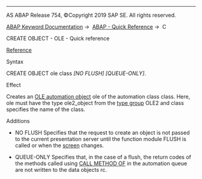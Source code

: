  

* * *

AS ABAP Release 754, ©Copyright 2019 SAP SE. All rights reserved.

[ABAP Keyword Documentation](javascript:call_link\('abenabap.htm'\)) →  [ABAP - Quick Reference](javascript:call_link\('abenabap_shortref.htm'\)) →  C

CREATE OBJECT - OLE - Quick reference

[Reference](javascript:call_link\('abapcreate_object_ole2.htm'\))

Syntax

CREATE OBJECT ole class *\[*NO FLUSH*\]* *\[*QUEUE-ONLY*\]*.

Effect

Creates an [OLE automation object](javascript:call_link\('abenole_automation_glosry.htm'\) "Glossary Entry") ole of the automation class class. Here, ole must have the type ole2\_object from the [type group](javascript:call_link\('abentype_group_1_glosry.htm'\) "Glossary Entry") OLE2 and class specifies the name of the class.

Additions

-   NO FLUSH
    Specifies that the request to create an object is not passed to the current presentation server until the function module FLUSH is called or when the [screen](javascript:call_link\('abenscreen_glosry.htm'\) "Glossary Entry") changes.
    
-   QUEUE-ONLY
    Specifies that, in the case of a flush, the return codes of the methods called using [CALL METHOD OF](javascript:call_link\('abapcall_method_of_ole_shortref.htm'\)) in the automation queue are not written to the data objects rc.
